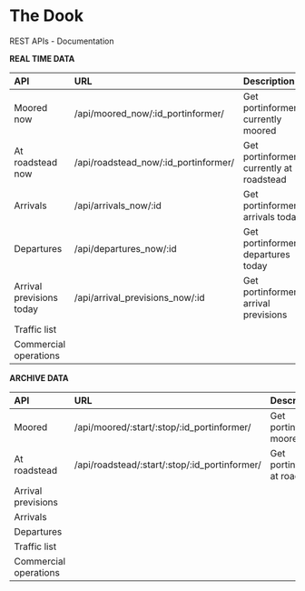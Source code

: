 # The Dook
REST APIs - Documentation 

**REAL TIME DATA**

|API | URL | Description|
|:----|:-----|:------------|
|Moored now|/api/moored_now/:id_portinformer/|Get portinformer's currently moored|
|At roadstead now|/api/roadstead_now/:id_portinformer/|Get portinformer's currently at roadstead|
|Arrivals|/api/arrivals_now/:id|Get portinformer's arrivals today| 
|Departures|/api/departures_now/:id    | Get portinformer's departures today| 
|Arrival previsions today|/api/arrival_previsions_now/:id    |Get portinformer's arrival previsions  |
|Traffic list|    |    |
|Commercial operations|    |    |


**ARCHIVE DATA**

|API | URL | Description|
|:----|:-----|:------------|
|Moored|/api/moored/:start/:stop/:id_portinformer/|Get portinformer moored|
|At roadstead|/api/roadstead/:start/:stop/:id_portinformer/|Get portinformer at roadstead|
|Arrival previsions|    |    |
|Arrivals|    |    | 
|Departures|    |    | 
|Traffic list|    |    |
|Commercial operations|    |    |
